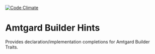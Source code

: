 [![Code Climate](https://codeclimate.com/github/amtgard/amtgard-phpstorm-plugin/badges/gpa.svg)](https://codeclimate.com/github/amtgard/amtgard-phpstorm-plugin)


# Amtgard Builder Hints

Provides declaration/implementation completions for Amtgard Builder Traits.
